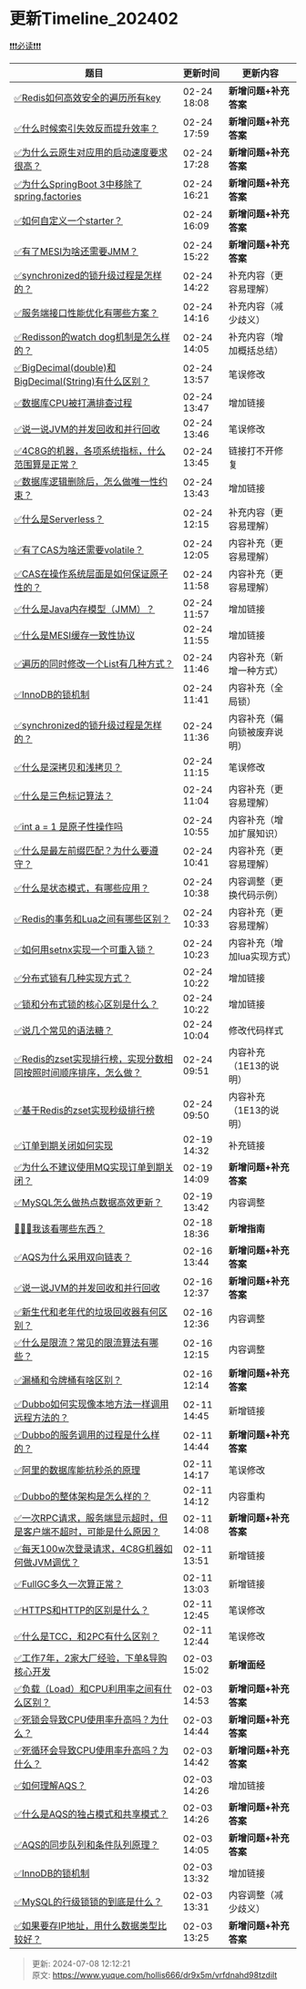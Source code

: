 # 更新Timeline_202402



[❗❗❗必读❗❗❗](https://www.yuque.com/hollis666/bfrl8w/ycscnksw0cw2wus4)





| **题目** | **更新时间** | **更新内容** |
| --- | --- | --- |
| [✅Redis如何高效安全的遍历所有key](https://www.yuque.com/hollis666/dr9x5m/il4myufvvt2iqac9) | 02-24 18:08 | **新增问题+补充答案** |
| [✅什么时候索引失效反而提升效率？](https://www.yuque.com/hollis666/dr9x5m/ctpkpgi7gxkgklk8) | 02-24 17:59 | **新增问题+补充答案** |
| [✅为什么云原生对应用的启动速度要求很高？](https://www.yuque.com/hollis666/dr9x5m/gxlhg3tppov8q13r) | 02-24 17:28 | **新增问题+补充答案** |
| [✅为什么SpringBoot 3中移除了spring.factories](https://www.yuque.com/hollis666/dr9x5m/fvqbvn66ayetpqyg) | 02-24 16:21 | **新增问题+补充答案** |
| [✅如何自定义一个starter？](https://www.yuque.com/hollis666/dr9x5m/sn0vo662fz3r7aux) | 02-24 16:09 | **新增问题+补充答案** |
| [✅有了MESI为啥还需要JMM？](https://www.yuque.com/hollis666/dr9x5m/yx29gk7wsw26ec4r) | 02-24 15:22 | **新增问题+补充答案** |
| [✅synchronized的锁升级过程是怎样的？](https://www.yuque.com/hollis666/dr9x5m/cv5kt1) | 02-24 14:22 | 补充内容（更容易理解） |
| [✅服务端接口性能优化有哪些方案？](https://www.yuque.com/hollis666/dr9x5m/ifuuagaqo3yd8vqb) | 02-24 14:16 | 补充内容（减少歧义） |
| [✅Redisson的watch dog机制是怎么样的？](https://www.yuque.com/hollis666/dr9x5m/fg0f0wh41g8eu5ik) | 02-24 14:05 | 补充内容（增加概括总结） |
| [✅BigDecimal(double)和BigDecimal(String)有什么区别？](https://www.yuque.com/hollis666/dr9x5m/tv3ne5taonetgiip) | 02-24 13:57 | 笔误修改 |
| [✅数据库CPU被打满排查过程](https://www.yuque.com/hollis666/dr9x5m/yhfy70xlf7kegk0s) | 02-24 13:47 | 增加链接 |
| [✅说一说JVM的并发回收和并行回收](https://www.yuque.com/hollis666/dr9x5m/srfo2k1o2nq4dp7f) | 02-24 13:46 | 笔误修改 |
| [✅4C8G的机器，各项系统指标，什么范围算是正常？](https://www.yuque.com/hollis666/dr9x5m/pt58t4z58614u4z0) | 02-24 13:45 | 链接打不开修复 |
| [✅数据库逻辑删除后，怎么做唯一性约束？](https://www.yuque.com/hollis666/dr9x5m/uwumrs9gs9x422k7) | 02-24 13:43 | 增加链接 |
| [✅什么是Serverless？](https://www.yuque.com/hollis666/dr9x5m/lco3if6kdlrrd1pd) | 02-24 12:15 | 补充内容（更容易理解） |
| [✅有了CAS为啥还需要volatile？](https://www.yuque.com/hollis666/dr9x5m/brargpgpdizkgkog) | 02-24 12:05 | 内容补充（更容易理解） |
| [✅CAS在操作系统层面是如何保证原子性的？](https://www.yuque.com/hollis666/dr9x5m/ed72dt8guaf4fvn8) | 02-24 11:58 | 内容补充（更容易理解） |
| [✅什么是Java内存模型（JMM）？](https://www.yuque.com/hollis666/dr9x5m/hmi3m1) | 02-24 11:57 | 增加链接 |
| [✅什么是MESI缓存一致性协议](https://www.yuque.com/hollis666/dr9x5m/gg2n5fqckk442ouf) | 02-24 11:55 | 增加链接 |
| [✅遍历的同时修改一个List有几种方式？](https://www.yuque.com/hollis666/dr9x5m/mba03d) | 02-24 11:46 | 内容补充（新增一种方式） |
| [✅InnoDB的锁机制](https://www.yuque.com/hollis666/dr9x5m/rgdoek) | 02-24 11:41 | 内容补充（全局锁） |
| [✅synchronized的锁升级过程是怎样的？](https://www.yuque.com/hollis666/dr9x5m/cv5kt1) | 02-24 11:36 | 内容补充（偏向锁被废弃说明） |
| [✅什么是深拷贝和浅拷贝？](https://www.yuque.com/hollis666/dr9x5m/br3qgdim5xz2pngx) | 02-24 11:15 | 笔误修改 |
| [✅什么是三色标记算法？](https://www.yuque.com/hollis666/dr9x5m/lva8a9gfhagbrw2g) | 02-24 11:04 | 内容补充（更容易理解） |
| [✅int a = 1 是原子性操作吗](https://www.yuque.com/hollis666/dr9x5m/qc0bbxi2p2zbu3o7) | 02-24 10:55 | 内容补充（增加扩展知识） |
| [✅什么是最左前缀匹配？为什么要遵守？](https://www.yuque.com/hollis666/dr9x5m/cc9mglopp4nigg59) | 02-24 10:41 | 内容补充（更容易理解） |
| [✅什么是状态模式，有哪些应用？](https://www.yuque.com/hollis666/dr9x5m/ge6p4e) | 02-24 10:38 | 内容调整（更换代码示例） |
| [✅Redis的事务和Lua之间有哪些区别？](https://www.yuque.com/hollis666/dr9x5m/ihi6uuc39q5xdil5) | 02-24 10:33 | 内容补充（更容易理解） |
| [✅如何用setnx实现一个可重入锁？](https://www.yuque.com/hollis666/dr9x5m/ponw7kdrqasbrgoz) | 02-24 10:23 | 内容补充（增加lua实现方式） |
| [✅分布式锁有几种实现方式？](https://www.yuque.com/hollis666/dr9x5m/fvnr41) | 02-24 10:22 | 增加链接 |
| [✅锁和分布式锁的核心区别是什么？](https://www.yuque.com/hollis666/dr9x5m/exo64m6r593fni9m) | 02-24 10:22 | 增加链接 |
| [✅说几个常见的语法糖？](https://www.yuque.com/hollis666/dr9x5m/dwdzin) | 02-24 10:04 | 修改代码样式 |
| [✅Redis的zset实现排行榜，实现分数相同按照时间顺序排序，怎么做？](https://www.yuque.com/hollis666/dr9x5m/ooqi2qfep22bcpag) | 02-24 09:51 | 内容补充（1E13的说明） |
| [✅基于Redis的zset实现秒级排行榜](https://www.yuque.com/hollis666/dr9x5m/krlg7kes395enbdv) | 02-24 09:50 | 内容补充（1E13的说明） |
| [✅订单到期关闭如何实现](https://www.yuque.com/hollis666/dr9x5m/tg0ehg) | 02-19 14:32 | 补充链接 |
| [✅为什么不建议使用MQ实现订单到期关闭？](https://www.yuque.com/hollis666/dr9x5m/mgisesnbgdoirure) | 02-19 14:09 | **新增问题+补充答案** |
| [✅MySQL怎么做热点数据高效更新？](https://www.yuque.com/hollis666/dr9x5m/rfqcbz190k9egley) | 02-19 13:42 | 内容调整 |
| [💯💯💯我该看哪些东西？](https://www.yuque.com/hollis666/dr9x5m/agp62lnty94r7sgi) | 02-18 18:36 | **新增指南** |
| [✅AQS为什么采用双向链表？](https://www.yuque.com/hollis666/dr9x5m/crr52gwi61ndh6tp) | 02-16 13:44 | **新增问题+补充答案** |
| [✅说一说JVM的并发回收和并行回收](https://www.yuque.com/hollis666/dr9x5m/srfo2k1o2nq4dp7f) | 02-16 12:37 | **新增问题+补充答案** |
| [✅新生代和老年代的垃圾回收器有何区别？](https://www.yuque.com/hollis666/dr9x5m/nqra2l) | 02-16 12:36 | 内容调整 |
| [✅什么是限流？常见的限流算法有哪些？](https://www.yuque.com/hollis666/dr9x5m/aw1zho) | 02-16 12:15 | 内容调整 |
| [✅漏桶和令牌桶有啥区别？](https://www.yuque.com/hollis666/dr9x5m/pnv0aynzyongiuiz) | 02-16 12:14 | **新增问题+补充答案** |
| [✅Dubbo如何实现像本地方法一样调用远程方法的？](https://www.yuque.com/hollis666/dr9x5m/hqnrwvt46ky1ar4n) | 02-11 14:45 | 新增链接 |
| [✅Dubbo的服务调用的过程是什么样的？](https://www.yuque.com/hollis666/dr9x5m/nn5fo1yz2b2f9lgy) | 02-11 14:44 | **新增问题+补充答案** |
| [✅阿里的数据库能抗秒杀的原理](https://www.yuque.com/hollis666/dr9x5m/nkzgdr7lgi14g9e3) | 02-11 14:17 | 笔误修改 |
| [✅Dubbo的整体架构是怎么样的？](https://www.yuque.com/hollis666/dr9x5m/io1pkwin43mkwaup) | 02-11 14:12 | 内容重构 |
| [✅一次RPC请求，服务端显示超时，但是客户端不超时，可能是什么原因？](https://www.yuque.com/hollis666/dr9x5m/gl5n4ovgyauybtnz) | 02-11 14:08 | **新增问题+补充答案** |
| [✅每天100w次登录请求，4C8G机器如何做JVM调优？](https://www.yuque.com/hollis666/dr9x5m/kbo55ytuygz8gn2w) | 02-11 13:51 | 新增链接 |
| [✅FullGC多久一次算正常？](https://www.yuque.com/hollis666/dr9x5m/nks48167c9upybbo) | 02-11 13:03 | 新增链接 |
| [✅HTTPS和HTTP的区别是什么？](https://www.yuque.com/hollis666/dr9x5m/nixwqt) | 02-11 12:45 | 笔误修改 |
| [✅什么是TCC，和2PC有什么区别？](https://www.yuque.com/hollis666/dr9x5m/xhvbak3ouy6xqiml) | 02-11 12:44 | 笔误修改 |
| [✅工作7年，2家大厂经验，下单&导购核心开发](https://www.yuque.com/hollis666/dr9x5m/we4b6a0i2mogsk3g) | 02-03 15:02 | **新增面经** |
| [✅负载（Load）和CPU利用率之间有什么区别？](https://www.yuque.com/hollis666/dr9x5m/do9dyvr0wdsw251o) | 02-03 14:53 | **新增问题+补充答案** |
| [✅死锁会导致CPU使用率升高吗？为什么？](https://www.yuque.com/hollis666/dr9x5m/rk5n7i1ambv44id0) | 02-03 14:44 | **新增问题+补充答案** |
| [✅死循环会导致CPU使用率升高吗？为什么？](https://www.yuque.com/hollis666/dr9x5m/cgygrzax0kehoeml) | 02-03 14:42 | **新增问题+补充答案** |
| [✅如何理解AQS？](https://www.yuque.com/hollis666/dr9x5m/qka9yt) | 02-03 14:26 | 增加链接 |
| [✅什么是AQS的独占模式和共享模式？](https://www.yuque.com/hollis666/dr9x5m/wk1gxv6xgqk0folv) | 02-03 14:26 | **新增问题+补充答案** |
| [✅AQS的同步队列和条件队列原理？](https://www.yuque.com/hollis666/dr9x5m/xc3fs6mny7pgeh0p) | 02-03 14:05 | **新增问题+补充答案** |
| [✅InnoDB的锁机制](https://www.yuque.com/hollis666/dr9x5m/rgdoek) | 02-03 13:32 | 增加链接 |
| [✅MySQL的行级锁锁的到底是什么？](https://www.yuque.com/hollis666/dr9x5m/kfygzw) | 02-03 13:31 | 内容调整（减少歧义） |
| [✅如果要存IP地址，用什么数据类型比较好？](https://www.yuque.com/hollis666/dr9x5m/py1ytrmw65n0b0qt) | 02-03 13:25 | **新增问题+补充答案** |




> 更新: 2024-07-08 12:12:21  
> 原文: <https://www.yuque.com/hollis666/dr9x5m/vrfdnahd98tzdilt>